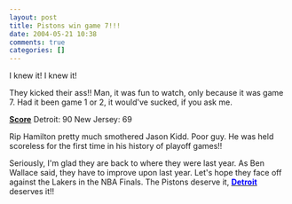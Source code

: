 ```yaml
---
layout: post
title: Pistons win game 7!!!
date: 2004-05-21 10:38
comments: true
categories: []
---
```

I knew it! I knew it!

They kicked their ass!! Man, it was fun to watch, only because it was game 7. Had it been game 1 or 2, it would've sucked, if you ask me.

<u><b>Score</b></u>
Detroit: 90
New Jersey: 69

Rip Hamilton pretty much smothered Jason Kidd. Poor guy. He was held scoreless for the first time in his history of playoff games!!

Seriously, I'm glad they are back to where they were last year. As Ben Wallace said, they have to improve upon last year. Let's hope they face off against the Lakers in the NBA Finals. The Pistons deserve it, <b><a href="http://www.detroitpistons.com"><font color="#0000FF">Detroit</font></a></b> deserves it!!
